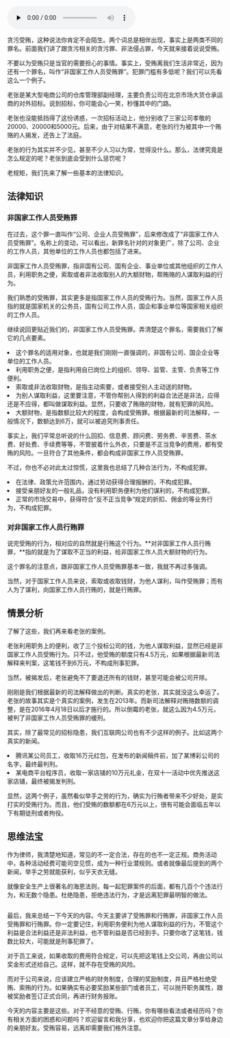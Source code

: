 <audio id="audio" title="15 | 受贿原来这么“容易”" controls="" preload="none"><source id="mp3" src="https://static001.geekbang.org/resource/audio/69/fa/69a7a846bc20be9b489e03ddbcc460fa.mp3"></audio>

贪污受贿，这种说法你肯定不会陌生。两个词总是相伴出现，事实上是两类不同的罪名。前面我们讲了跟贪污相关的贪污罪、非法侵占罪，今天就来接着说说受贿。

不要以为受贿只是当官的需要担心的事情。事实上，受贿离我们生活非常近，因为还有一个罪名，叫作“非国家工作人员受贿罪”。犯罪门槛有多低呢？我们可以先看这么一个例子。

老张是某大型电商公司的仓库管理部副经理，主要负责公司在北京市场大货仓承运商的对外招标。说到招标，你可能会心一笑，秒懂其中的门路。

老张也没能抵挡得了这份诱惑，一次招标活动上，他分别收了三家公司孝敬的20000、20000和5000元。后来，由于对结果不满意，老张的行为被其中一个贿赂的人揭发，还告上了法庭。

老张的行为其实并不少见，甚至不少人习以为常，觉得没什么。那么，法律究竟是怎么规定的呢？老张到底会受到什么惩罚呢？

老规矩，我们先来了解一些基本的法律知识。

## 法律知识

### 非国家工作人员受贿罪

在过去，这个罪一直叫作“公司、企业人员受贿罪”，后来修改成了“非国家工作人员受贿罪”。名称上的变动，可以看出，新罪名针对的对象更广，除了公司、企业的工作人员，其他单位的工作人员也都包括了进来。

非国家工作人员受贿罪，指非国有公司、国有企业、事业单位或其他组织的工作人员，利用职务之便，索取或者非法收取别人的大额财物，帮贿赂的人谋取利益的行为。

我们熟悉的受贿罪，其实更多是指国家工作人员的受贿行为。当然，国家工作人员指的就是国家机关的公务员，国有公司工作人员，国企和事业单位等国家相关组织的工作人员。

继续说回更贴近我们的，非国家工作人员受贿罪。弄清楚这个罪名，需要我们了解它的几点要素。

<li>
这个罪名的适用对象，也就是我们刚刚一直强调的，非国有公司、国企企业等单位的工作人员。
</li>
<li>
利用职务之便，是指利用自已岗位上的组织、领导、监管、主管、负责等工作便利。
</li>
<li>
索取或非法收取财物，是指主动索要，或者接受别人主动送的财物。
</li>
<li>
为别人谋取利益，这里要注意，不管你帮别人得到的利益合法还是非法，应得还是不应得，都叫做谋取利益。显然，只要收了贿赂的财物，就有犯罪的风险。
</li>
<li>
大额财物，是指数额比较大的程度，会构成受贿罪。根据最新的司法解释，一般情况下，数额达到6万，就可以被追究刑事责任。
</li>

事实上，我们平常总听说的什么回扣、信息费、顾问费、劳务费、辛苦费、茶水费、好处费、手续费等等，不管披着什么外衣，只要是不正当竞争的费用，都有受贿的风险。一旦符合了其他条件，都会构成非国家工作人员受贿罪。

不过，你也不必对此太过惊慌，这里我也总结了几种合法行为，不构成犯罪。

<li>
在法律、政策允许范围内，通过劳动获得合理报酬的，不构成犯罪。
</li>
<li>
接受亲朋好友的一般礼品，没有利用职务便利为他们谋利的，不构成犯罪。
</li>
<li>
正常的市场交易中，获得符合“反不正当竞争“规定的折扣、佣金的等业务行为，不构成犯罪。
</li>

### 对非国家工作人员行贿罪

说完受贿的行为，相对应的自然就是行贿这个行为。**对非国家工作人员行贿罪，**指的就是为了谋取不正当的利益，给非国家工作人员大额财物的行为。

这个罪名的注意点，跟非国家工作人员受贿罪基本一致，我就不再过多强调。

当然，对于国家工作人员来说，索取或收取钱财，为他人谋利，叫作受贿罪；而有人为了谋利，向国家工作人员行贿的，就是行贿罪。

## 情景分析

了解了这些，我们再来看老张的案例。

老张利用职务上的便利，收了三个投标公司的钱，为他人谋取利益，显然已经是非国家工作人员受贿行为。只不过，他受贿的额度只有4.5万元，如果根据最新司法解释来判案，这笔钱不到6万元，不构成刑事犯罪。

当然，被揭发后，老张避免不了要退还所有的钱财，甚至可能会被公司开除。

刚刚是我们根据最新的司法解释做出的判断。真实的老张，其实就没这么幸运了。老张的故事其实是个真实的案例，发生在2013年。而新司法解释对贿赂数额的调整，是在2016年4月18日以后才施行的。所以倒霉的老张，就这么因为4.5万元，被判了非国家工作人员受贿罪的缓刑。

其实，除了最常见的招标隐患，我们互联网公司也有不少这样的例子。比如这两个真实的新闻。

<li>
腾讯某公司员工，收取16万元红包，在发布的新闻稿件前，加了某博彩公司的名字，最终最判刑。
</li>
<li>
某电商平台程序员，收取一家店铺的10万元礼金，在双十一活动中优先推送这家店铺，最终被揭发判刑。
</li>

显然，这两个例子，虽然看似举手之劳的行为，确实为行贿者带来不少好处，是实打实的受贿行为。而且，他们受贿的数额都在6万元以上，很有可能会面临五年以下有期徒刑或者拘役。

## 思维法宝

作为律师，我清楚地知道，常见的不一定合法，存在的也不一定正规。商务活动中，各种活动经费可能司空见惯，成为一种行业潜规则。或者就像最后提到的两个新闻，举手之劳就能获利，似乎天衣无缝。

就像安全生产上很著名的海恩法则，每一起犯罪案件的后面，都有几百个个违法行为，和无数个隐患。杜绝隐患，拒绝违法行为，才是远离犯罪最明智的做法。

<img src="https://static001.geekbang.org/resource/image/78/27/78a719798c936d8caeb772428a8aa427.jpg" alt="">

最后，我来总结一下今天的内容。今天主要讲了受贿罪和行贿罪，非国家工作人员受贿罪和行贿罪。你一定要记住，利用职务便利为他人谋取利益的行为，不管这个利益是合法利益还是非法利益，也不管利益是否已经到手。只要你收了这笔钱，钱数比较大，可能就是刑事犯罪了。

对于员工来说，如果收取的费用符合规定，可以先把这笔钱上交公司，再由公司以奖金形式还给自己。这样，就不存在受贿的风险。

而对于公司来说，应该建立严格的财务制度，合理的奖励制度，并且严格杜绝受贿、索贿的行为。如果确实有必要奖励某些部门或者员工，可以抛开职务属性，跟被奖励者签订正式合同，再进行财务报账。

今天的内容主要是这些。对于不经意的受贿、行贿，你有哪些看法或者经历吗？你有相关方面的困惑和问题吗？欢迎留言和我分享，也欢迎你把这篇文章分享给身边的亲朋好友。受贿容易，远离却需要我们格外注意。


